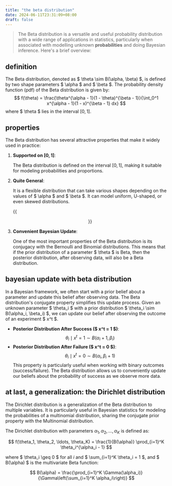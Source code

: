 ```yaml
---
title: "the beta distribution"
date: 2024-06-11T23:31:09+08:00
draft: false
---
```


> The Beta distribution is a versatile and useful probability distribution with a wide range of applications in statistics, particularly when associated with modelling unknown **probabilities** and doing Bayesian inference. Here's a brief overview:

## definition

The Beta distribution, denoted as $ \theta \sim B(\alpha, \beta) $​, is defined by two shape parameters $ \alpha $​ and $ \beta $​. The probability density function (pdf) of the Beta distribution is given by: 
$$
f(\theta) = \frac{\theta^{\alpha - 1}(1 - \theta)^{\beta - 1}}{\int_0^1 x^{\alpha - 1}(1 - x)^{\beta - 1} dx}
$$
where $ \theta $​ lies in the interval $[0, 1]$​.

## properties

The Beta distribution has several attractive properties that make it widely used in practice: 

1. **Supported on $[0,1]$**:   

    The Beta distribution is defined on the interval $[0, 1]$, making it suitable for modeling probabilities and proportions. 

2. **Quite General**:

    It is a flexible distribution that can take various shapes depending on the values of $ \alpha $ and $ \beta $. It can model uniform, U-shaped, or even skewed distributions.

    {{<figure align="center" src="/info_design/betas.jpeg" caption="pdf for different $\alpha, \beta$ values.">}}

3. **Convenient Bayesian Update**:

    One of the most important properties of the Beta distribution is its conjugacy with the Bernoulli and Binomial distributions. This means that if the prior distribution of a parameter $ \theta $ is Beta, then the posterior distribution, after observing data, will also be a Beta distribution. 

## bayesian update with beta distribution 

In a Bayesian framework, we often start with a prior belief about a parameter and update this belief after observing data. The Beta distribution's conjugate property simplifies this update process. Given an unknown parameter $ \theta_i $ with a prior distribution $ \theta_i \sim B(\alpha_i, \beta_i) $, we can update our belief after observing the outcome of an experiment $ x^t $. 

- **Posterior Distribution After Success ($ x^t = 1 $)**:  $$ \theta_i \mid x^t = 1 \sim B(\alpha_i + 1, \beta_i) $$ 
- **Posterior Distribution After Failure ($ x^t = 0 $)**:  $$ \theta_i \mid x^t = 0 \sim B(\alpha_i, \beta_i + 1) $$ This property is particularly useful when working with binary outcomes (success/failure). The Beta distribution allows us to conveniently update our beliefs about the probability of success as we observe more data.

## at last, a generalization: the Dirichlet distribution

The Dirichlet distribution is a generalization of the Beta distribution to multiple variables. It is particularly useful in Bayesian statistics for modeling the probabilities of a multinomial distribution, sharing the conjugate prior property with the Multinomial distribution.

The Dirichlet distribution with parameters $\alpha_1, \alpha_2, \ldots, \alpha_K$ is defined as:

$$
f(\theta_1, \theta_2, \ldots, \theta_K) = \frac{1}{B(\alpha)} \prod_{i=1}^K \theta_i^{\alpha_i - 1}
$$

where $ \theta_i \geq 0 $ for all $i$ and $ \sum_{i=1}^K \theta_i = 1 $, and $ B(\alpha) $ is the multivariate Beta function:

$$
B(\alpha) = \frac{\prod_{i=1}^K \Gamma(\alpha_i)}{\Gamma\left(\sum_{i=1}^K \alpha_i\right)}
$$
